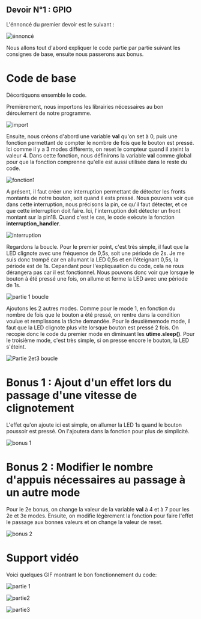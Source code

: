 ## Devoir N°1 : GPIO

L'énnoncé du premier devoir est le suivant : 

![énnoncé](https://github.com/Theo-Ledent/smartcities/assets/150011544/42e25efd-ff6e-42a6-96a7-e847264b5700)

Nous allons tout d'abord expliquer le code partie par partie suivant les consignes de base, ensuite nous passerons aux bonus.

# Code de base

Décortiquons ensemble le code. 

Premièrement, nous importons les librairies nécessaires au bon déroulement de notre programme.

![import](https://github.com/Theo-Ledent/smartcities/assets/150011544/1435da1d-f883-4801-86d5-a82920f01a58)


Ensuite, nous créons d'abord une variable **val** qu'on set à 0, puis une fonction permettant de compter le nombre de fois que le bouton est pressé. Ici comme il y a 3 modes différents, on reset le compteur quand il ateint la valeur 4.
Dans cette fonction, nous définirons la variable **val** comme global pour que la fonction comprenne qu'elle est aussi utilisée dans le reste du code.

![fonction1](https://github.com/Theo-Ledent/smartcities/assets/150011544/7f5e7836-7910-4fa4-95db-6975ec9e5d8c)


A présent, il faut créer une interruption permettant de détecter les fronts montants de notre bouton, soit quand il ests pressé.
Nous pouvons voir que dans cette interruption, nous précisons la pin, ce qu'il faut détecter, et ce que cette interruption doit faire.
Ici, l'interruption doit détecter un front montant sur la pin18. Quand c'est le cas, le code exécute la fonction **interruption_handler**.

![interruption](https://github.com/Theo-Ledent/smartcities/assets/150011544/2eaa56ac-1c97-4237-bea3-37be5739be63)


Regardons la boucle.
Pour le premier point, c'est très simple, il faut que la LED clignote avec une fréquence de 0,5s, soit une période de 2s. Je me suis donc trompé car en allumant la LED 0,5s et en l'éteignant 0,5s, la période est de 1s.
Cepandant pour l'expliquaation du code, cela ne rous dérangera pas car il est fonctionnel.
Nous pouvons donc voir que lorsque le bouton à été pressé une fois, on allume et ferme la LED avec une période de 1s.

![partie 1 boucle](https://github.com/Theo-Ledent/smartcities/assets/150011544/11a7d9d2-5a6d-4052-a010-9c235332263e)


Ajoutons les 2 autres modes.
Comme pour le mode 1, en fonction du nombre de fois que le bouton a été pressé, on rentre dans la condition voulue et remplissons la tâche demandée.
Pour le deuxièmemode mode, il faut que la LED clignote plus vite lorsque bouton est pressé 2 fois. On recopie donc le code du premier mode en diminuant les **utime.sleep()**.
Pour le troisième mode, c'est très simple, si on presse encore le bouton, la LED s'éteint.

![Partie 2et3 boucle](https://github.com/Theo-Ledent/smartcities/assets/150011544/145f5f47-3702-4af8-9e45-d8b2f35bcc9d)


# Bonus 1 : Ajout d'un effet lors du passage d'une vitesse de clignotement
L'effet qu'on ajoute ici est simple, on allumer la LED 1s quand le bouton poussoir est pressé. On l'ajoutera dans la fonction pour plus de simplicité.

![bonus 1](https://github.com/Theo-Ledent/smartcities/assets/150011544/7e5cd558-58f4-4c4a-9f81-96e53d8a2bb2)


# Bonus 2 : Modifier le nombre d'appuis nécessaires au passage à un autre mode
Pour le 2e bonus, on change la valeur de la variable **val** à 4 et à 7 pour les 2e et 3e modes.
Ensuite, on modifie légèrement la fonction pour faire l'effet le passage aux bonnes valeurs et on change la valeur de reset.

![bonus 2](https://github.com/Theo-Ledent/smartcities/assets/150011544/8ebdb9d2-e569-4ac5-9c80-e978f3e04c22)


# Support vidéo
Voici quelques GIF montrant le bon fonctionnement du code:

![partie 1](https://github.com/Theo-Ledent/smartcities/assets/150011544/d20d62bf-af3e-4039-a9de-4e920248767e)

![partie2](https://github.com/Theo-Ledent/smartcities/assets/150011544/61a3febb-0d61-4400-9177-5a1cb8bf22dd)

![partie3](https://github.com/Theo-Ledent/smartcities/assets/150011544/83561cd8-8f27-4637-a72d-e191990ce139)

